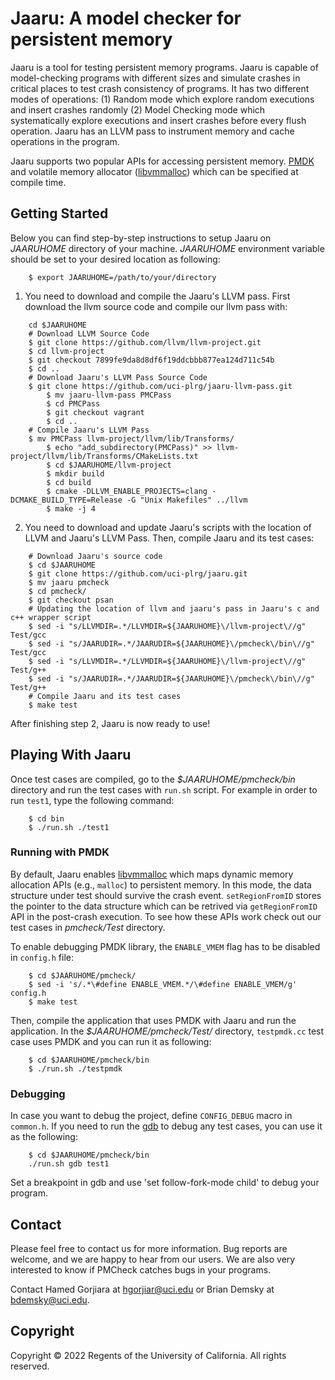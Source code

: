 Jaaru: A model checker for persistent memory
=====================================================

Jaaru is a tool for testing persistent memory programs. Jaaru is capable of model-checking programs with different sizes and simulate crashes in critical places to test crash consistency of programs. It has two different modes of operations: (1) Random mode which explore random executions and insert crashes randomly (2) Model Checking mode which systematically explore executions and insert crashes before every flush operation. Jaaru has an LLVM pass to instrument memory and cache operations in the program.

Jaaru supports two popular APIs for accessing persistent memory. [PMDK](https://pmem.io/pmdk/) and volatile memory allocator ([libvmmalloc](https://pmem.io/pmdk/manpages/linux/v1.3/libvmmalloc.3.html)) which can be specified at compile time.

Getting Started
---------------

Below you can find step-by-step instructions to setup Jaaru on *JAARUHOME* directory of your machine. *JAARUHOME* environment variable should be set to your desired location as following:
```
	$ export JAARUHOME=/path/to/your/directory
```

1. You need to download and compile the Jaaru's LLVM pass. First download the llvm source code and compile our llvm pass with:
```
	cd $JAARUHOME
	# Download LLVM Source Code
	$ git clone https://github.com/llvm/llvm-project.git
	$ cd llvm-project
	$ git checkout 7899fe9da8d8df6f19ddcbbb877ea124d711c54b
	$ cd ..
	# Download Jaaru's LLVM Pass Source Code
	$ git clone https://github.com/uci-plrg/jaaru-llvm-pass.git
        $ mv jaaru-llvm-pass PMCPass
        $ cd PMCPass
        $ git checkout vagrant
        $ cd ..
	# Compile Jaaru's LLVM Pass
	$ mv PMCPass llvm-project/llvm/lib/Transforms/
        $ echo "add_subdirectory(PMCPass)" >> llvm-project/llvm/lib/Transforms/CMakeLists.txt
        $ cd $JAARUHOME/llvm-project
        $ mkdir build
        $ cd build
        $ cmake -DLLVM_ENABLE_PROJECTS=clang -DCMAKE_BUILD_TYPE=Release -G "Unix Makefiles" ../llvm
        $ make -j 4
```

2. You need to download and update Jaaru's scripts with the location of LLVM and Jaaru's LLVM Pass. Then, compile Jaaru and its test cases:
```
	# Download Jaaru's source code
	$ cd $JAARUHOME
	$ git clone https://github.com/uci-plrg/jaaru.git
	$ mv jaaru pmcheck
	$ cd pmcheck/
	$ git checkout psan
	# Updating the location of llvm and jaaru's pass in Jaaru's c and c++ wrapper script
	$ sed -i "s/LLVMDIR=.*/LLVMDIR=${JAARUHOME}\/llvm-project\//g" Test/gcc
	$ sed -i "s/JAARUDIR=.*/JAARUDIR=${JAARUHOME}\/pmcheck\/bin\//g" Test/gcc
	$ sed -i "s/LLVMDIR=.*/LLVMDIR=${JAARUHOME}\/llvm-project\//g" Test/g++
	$ sed -i "s/JAARUDIR=.*/JAARUDIR=${JAARUHOME}\/pmcheck\/bin\//g" Test/g++
	# Compile Jaaru and its test cases
	$ make test
```

After finishing step 2, Jaaru is now ready to use!

Playing With Jaaru
------------------

Once test cases are compiled, go to the *$JAARUHOME/pmcheck/bin* directory and run the test cases with `run.sh` script. For example in order to run `test1`, type the following command:
```
	$ cd bin
	$ ./run.sh ./test1
```

### Running with PMDK

By default, Jaaru enables [libvmmalloc](https://pmem.io/pmdk/manpages/linux/v1.3/libvmmalloc.3.html) which maps dynamic memory allocation APIs (e.g., `malloc`) to persistent memory. In this mode, the data structure under test should survive the crash event. `setRegionFromID` stores the pointer to the data structure which can be retrived via `getRegionFromID` API in the post-crash execution. To see how these APIs work check out our test cases in *pmcheck/Test* directory.

To enable debugging PMDK library, the `ENABLE_VMEM` flag has to be disabled in `config.h` file:
```
	$ cd $JAARUHOME/pmcheck/
	$ sed -i 's/.*\#define ENABLE_VMEM.*/\#define ENABLE_VMEM/g' config.h
	$ make test
```

Then, compile the application that uses PMDK with Jaaru and run the application. In the *$JAARUHOME/pmcheck/Test/* directory, `testpmdk.cc` test case uses PMDK and you can run it as following:
```
	$ cd $JAARUHOME/pmcheck/bin
	$ ./run.sh ./testpmdk
```

### Debugging

In case you want to debug the project, define `CONFIG_DEBUG` macro in `common.h`. If you need to run the [gdb](https://sourceware.org/gdb/current/onlinedocs/gdb/) to debug any test cases, you can use it as the following:
```
	$ cd $JAARUHOME/pmcheck/bin
	./run.sh gdb test1
```
Set a breakpoint in gdb and use 'set follow-fork-mode child' to debug your program.

Contact
-------

Please feel free to contact us for more information. Bug reports are welcome,
and we are happy to hear from our users. We are also very interested to know if
PMCheck catches bugs in your programs.

Contact Hamed Gorjiara at <hgorjiar@uci.edu> or Brian Demsky at <bdemsky@uci.edu>.


Copyright
---------

Copyright &copy; 2022 Regents of the University of California. All rights reserved.

